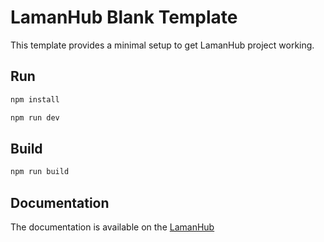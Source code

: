 # LamanHub Blank Template

This template provides a minimal setup to get LamanHub project working.

## Run

```bash
npm install

npm run dev
```

## Build

```bash
npm run build
```

## Documentation

The documentation is available on the [LamanHub](https://lamanjs.lamanhub.site/docs/what-is-lamanhub.html)
